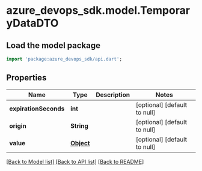 # azure_devops_sdk.model.TemporaryDataDTO

## Load the model package
```dart
import 'package:azure_devops_sdk/api.dart';
```

## Properties
Name | Type | Description | Notes
------------ | ------------- | ------------- | -------------
**expirationSeconds** | **int** |  | [optional] [default to null]
**origin** | **String** |  | [optional] [default to null]
**value** | [**Object**](.md) |  | [optional] [default to null]

[[Back to Model list]](../README.md#documentation-for-models) [[Back to API list]](../README.md#documentation-for-api-endpoints) [[Back to README]](../README.md)



